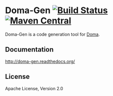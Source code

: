 Doma-Gen [![Build Status](https://travis-ci.org/domaframework/doma-gen.png?branch=master)](https://travis-ci.org/domaframework/doma-gen) [![Maven Central](https://maven-badges.herokuapp.com/maven-central/org.seasar.doma/doma-gen/badge.svg)](https://maven-badges.herokuapp.com/maven-central/org.seasar.doma/doma-gen)
========================================

Doma-Gen is a code generation tool for [Doma][doma]. 

Documentation
-------------

http://doma-gen.readthedocs.org/

License
-------

Apache License, Version 2.0

[doma]: https://github.com/domaframework/doma
